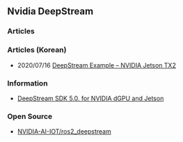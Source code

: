 ## Nvidia DeepStream


### Articles


### Articles (Korean)
- 2020/07/16 [DeepStream Example – NVIDIA Jetson TX2](https://voidint.com/2020/07/16/nvidia-jetson-tx2-deepstream-example/)


### Information
- [DeepStream SDK 5.0. for NVIDIA dGPU and Jetson](https://docs.nvidia.com/metropolis/deepstream/DeepStream_5.0_Release_Notes.pdf)


### Open Source
- [NVIDIA-AI-IOT/ros2_deepstream](https://github.com/NVIDIA-AI-IOT/ros2_deepstream)

